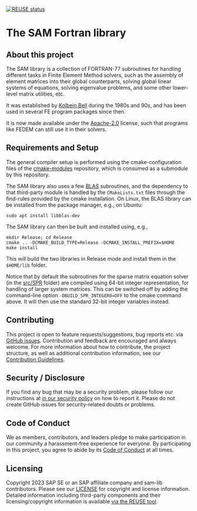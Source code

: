 <!---
  SPDX-FileCopyrightText: 2023 SAP SE

  SPDX-License-Identifier: Apache-2.0
--->

[![REUSE status](https://api.reuse.software/badge/github.com/SAP/sam-lib)](https://api.reuse.software/info/github.com/SAP/sam-lib)

# The SAM Fortran library

## About this project

The SAM library is a collection of FORTRAN-77 subroutines for handling different
tasks in Finite Element Method solvers, such as the assembly of element matrices
into their global counterparts, solving global linear systems of equations,
solving eigenvalue problems, and some other lower-level matrix utilities, etc.

It was established by
[Kolbein Bell](https://app.cristin.no/results/show.jsf?id=328216) during the
1980s and 90s, and has been used in several FE program packages since then.

It is now made available under the
[Apache-2.0](https://spdx.org/licenses/Apache-2.0.html) license,
such that programs like FEDEM can still use it in their solvers.

## Requirements and Setup

The general compiler setup is performed using the cmake-configuration files of
the [cmake-modules](https://github.com/SAP/cmake-modules) repository,
which is consumed as a submodule by this repository.

The SAM library also uses a few [BLAS](https://www.netlib.org/blas/) subroutines,
and the dependency to that third-party module is handled by the `CMakeLists.txt`
files through the find-rules provided by the cmake installation.
On Linux, the BLAS library can be installed from the package manager,
e.g., on Ubuntu:

    sudo apt install libblas-dev

The SAM library can then be built and installed using, e.g.,

    mkdir Release; cd Release
    cmake .. -DCMAKE_BUILD_TYPE=Release -DCMAKE_INSTALL_PREFIX=$HOME
    make install

This will build the two libraries in Release mode and install them
in the `$HOME/lib` folder.

Notice that by default the subroutines for the sparse matrix equation solver (in
the [src/SPR](src/SPR) folder) are compiled using 64-bit integer representation,
for handling of larger system matrices. This can be switched off by adding the
command-line option `-DBUILD_SPR_INTEGER8=OFF` to the cmake command above.
It will then use the standard 32-bit integer variables instead.

## Contributing

This project is open to feature requests/suggestions, bug reports etc. via [GitHub issues](https://github.com/SAP/sam-lib/issues). Contribution and feedback are encouraged and always welcome. For more information about how to contribute, the project structure, as well as additional contribution information, see our [Contribution Guidelines](CONTRIBUTING.md).

## Security / Disclosure

If you find any bug that may be a security problem, please follow our instructions at [in our security policy](https://github.com/SAP/sam-lib/security/policy) on how to report it. Please do not create GitHub issues for security-related doubts or problems.

## Code of Conduct

We as members, contributors, and leaders pledge to make participation in our community a harassment-free experience for everyone. By participating in this project, you agree to abide by its [Code of Conduct](https://github.com/SAP/.github/blob/main/CODE_OF_CONDUCT.md) at all times.

## Licensing

Copyright 2023 SAP SE or an SAP affiliate company and sam-lib contributors. Please see our [LICENSE](LICENSE) for copyright and license information. Detailed information including third-party components and their licensing/copyright information is available [via the REUSE tool](https://api.reuse.software/info/github.com/SAP/sam-lib).

